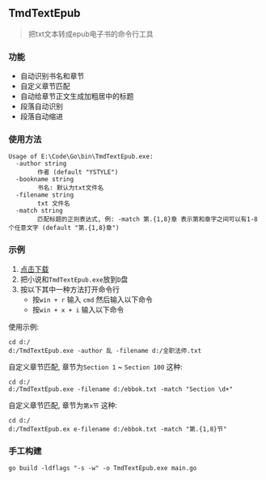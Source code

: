 ## TmdTextEpub

> 把txt文本转成epub电子书的命令行工具

### 功能
- 自动识别书名和章节
- 自定义章节匹配
- 自动给章节正文生成加粗居中的标题
- 段落自动识别
- 段落自动缩进

### 使用方法
```$xslt
Usage of E:\Code\Go\bin\TmdTextEpub.exe:
  -author string
        作者 (default "YSTYLE")
  -bookname string
        书名: 默认为txt文件名
  -filename string
        txt 文件名
  -match string
        匹配标题的正则表达式, 例: -match 第.{1,8}章 表示第和章字之间可以有1-8个任意文字 (default "第.{1,8}章")
```

### 示例
1. [点击下载](https://github.com/ystyle/TmdTextEpub/releases/latest)
1. 把小说和`TmdTextEpub.exe`放到`D`盘
1. 按以下其中一种方法打开命令行
    - 按`win + r` 输入 `cmd` 然后输入以下命令
    - 按`win + x + i` 输入以下命令

使用示例:
```shell
cd d:/
d:/TmdTextEpub.exe -author 乱 -filename d:/全职法师.txt
```

自定义章节匹配, 章节为`Section 1` ~ `Section 100` 这种: 
```shell
cd d:/
d:/TmdTextEpub.exe -filename d:/ebbok.txt -match "Section \d+"
```

自定义章节匹配, 章节为`第x节` 这种: 
```shell
cd d:/
d:/TmdTextEpub.ex e-filename d:/ebbok.txt -match "第.{1,8}节"
```

### 手工构建
```$xslt
go build -ldflags "-s -w" -o TmdTextEpub.exe main.go
```